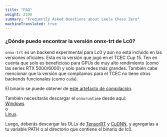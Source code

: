 ```yaml
---
title: "FAQ"
weight: 2100
summary: "Frequently Asked Questions about Leela Chess Zero"
machineTranslated: true
---
```


### ¿Dónde puedo encontrar la versión onnx-trt de Lc0?

`onnx-trt` es un backend experimental para Lc0 y aún no está incluido en las versiones oficiales. Esta es la versión que jugó en el TCEC Cup 15. Ten en cuenta que solo es beneficioso para GPUs de muy alto rendimiento (como las series RTX 5000/6000) y solo para redes más grandes. También cabe mencionar que la versión que compilamos para el TCEC no tiene otros backends funcionales (como `cuda`).

El binario se puede obtener de [este artefacto de compilación](https://ci.appveyor.com/api/buildjobs/r0c84cm598j6tyfl/artifacts/build%2Flc0.exe).

También necesitarás descargar el `onnxruntime` desde aquí:  
[Windows](https://github.com/microsoft/onnxruntime/releases/download/v1.22.0/onnxruntime-win-x64-gpu-1.22.0.zip)  
o  
[Linux](https://github.com/microsoft/onnxruntime/releases/download/v1.22.0/onnxruntime-linux-x64-gpu-1.22.0.tgz).

Luego, deberás descargar las DLLs de [TensorRT](https://developer.nvidia.com/tensorrt/download/10x) y [CuDNN](https://developer.nvidia.com/cudnn-downloads), y agregarlas a tu variable PATH o al directorio que contiene el binario de lc0.
